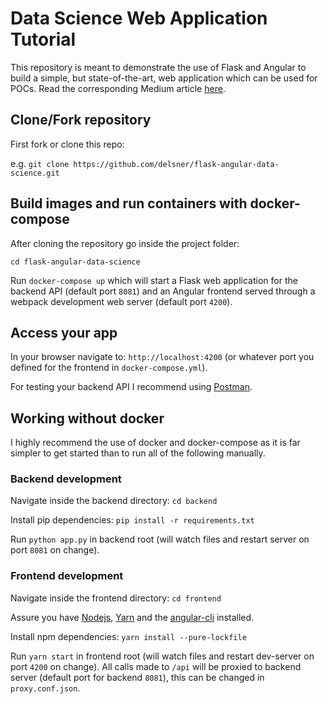 # Data Science Web Application Tutorial

This repository is meant to demonstrate the use of Flask and Angular to build a simple, but state-of-the-art, web application which can be used for POCs.
Read the corresponding Medium article [here](https://medium.com/@dvelsner/deploying-a-simple-machine-learning-model-in-a-modern-web-application-flask-angular-docker-a657db075280).

## Clone/Fork repository

First fork or clone this repo:

e.g. `git clone https://github.com/delsner/flask-angular-data-science.git`
 

## Build images and run containers with docker-compose

After cloning the repository go inside the project folder:

`cd flask-angular-data-science`

Run `docker-compose up` which will start a Flask web application for the backend API (default port `8081`) and an Angular frontend served through a webpack development web server (default port `4200`).


## Access your app

In your browser navigate to: `http://localhost:4200` (or whatever port you defined for the frontend in `docker-compose.yml`).

For testing your backend API I recommend using [Postman](https://www.getpostman.com/).
  

## Working __without__ docker 

I highly recommend the use of docker and docker-compose as it is far simpler to get started than to run all of the following manually.


### Backend development

Navigate inside the backend directory: `cd backend`

Install pip dependencies: `pip install -r requirements.txt`

Run `python app.py` in backend root (will watch files and restart server on port `8081` on change).

### Frontend development

Navigate inside the frontend directory: `cd frontend`

Assure you have [Nodejs](https://nodejs.org/en/), [Yarn](https://yarnpkg.com/en/docs/install) and the [angular-cli](https://cli.angular.io/) installed.

Install npm dependencies: `yarn install --pure-lockfile` 

Run `yarn start` in frontend root (will watch files and restart dev-server on port `4200` on change).
All calls made to `/api` will be proxied to backend server (default port for backend `8081`), this can be changed in `proxy.conf.json`.
